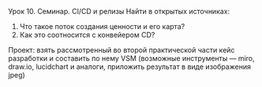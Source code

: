 Урок 10. Семинар. CI/CD и релизы
Найти в открытых источниках:
1. Что такое поток создания ценности и его карта?
2. Как это соотносится с конвейером CD?

Проект: взять рассмотренный во второй практической части кейс разработки и составить по нему VSM (возможные инструменты — miro, draw.io, lucidchart и аналоги, приложить результат в виде изображения jpeg)